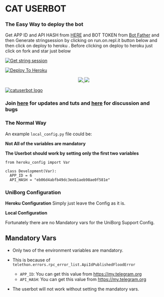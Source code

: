 
# CAT USERBOT

### The Easy Way to deploy the bot
Get APP ID and API HASH from [HERE](https://my.telegram.org) and BOT TOKEN from [Bot Father](https://t.me/botfather) and then Generate stringsession by clicking on run.on.repl.it button below and then click on deploy to heroku . Before clicking on deploy to heroku just click on fork and star just below

[![Get string session](https://repl.it/badge/github/Sur-vivor/CatUserbot)](https://generatestringsession.sarathsurvivor.repl.run/)

[![Deploy To Heroku](https://www.herokucdn.com/deploy/button.svg)](https://heroku.com/deploy?template=https://github.com/Imsaravanakrish/catbot)
<p align="center">
  <a href="https://github.com/Imsaravanakrish/catbot">
    <img src="https://img.shields.io/github/forks/Imsaravanakrish/catbot?label=Fork&style=social">
    
  </a>
  <a href="https://github.com/Imsaravanakrish/catbot">
    <img src="https://img.shields.io/github/stars/Imsaravanakrish/catbot?style=social">
  </a>
</p>


[![catuserbot logo](https://telegra.ph/file/2463aae74130f51d88ecf.jpg)](https://heroku.com/deploy?template=https://github.com/Imsaravanakrish/catbot)


### Join [here](https://t.me/catuserbot17) for updates and tuts and [here](https://t.me/catuserbot_support) for discussion and bugs

### The Normal Way

An example `local_config.py` file could be:

**Not All of the variables are mandatory**

__The Userbot should work by setting only the first two variables__

```python3
from heroku_config import Var

class Development(Var):
  APP_ID = 6
  API_HASH = "eb06d4abfb49dc3eeb1aeb98ae0f581e"
```

### UniBorg Configuration



**Heroku Configuration**
Simply just leave the Config as it is.

**Local Configuration**

Fortunately there are no Mandatory vars for the UniBorg Support Config.

## Mandatory Vars

- Only two of the environment variables are mandatory.
- This is because of `telethon.errors.rpc_error_list.ApiIdPublishedFloodError`

    - `APP_ID`:   You can get this value from https://my.telegram.org
    - `API_HASH`:   You can get this value from https://my.telegram.org
- The userbot will not work without setting the mandatory vars.
